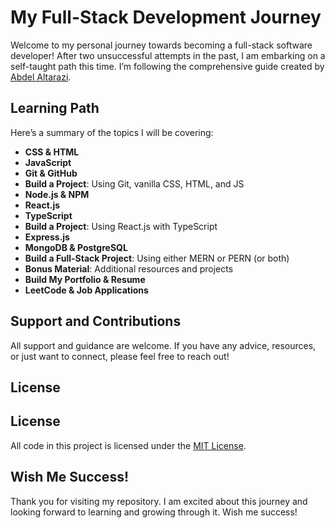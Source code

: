 # My Full-Stack Development Journey

Welcome to my personal journey towards becoming a full-stack software developer! After two unsuccessful attempts in the past, I am embarking on a self-taught path this time. I’m following the comprehensive guide created by [Abdel Altarazi](https://github.com/aaltarazi98/fullstack-guide-2022).

## Learning Path

Here’s a summary of the topics I will be covering:

- **CSS & HTML**
- **JavaScript**
- **Git & GitHub**
- **Build a Project**: Using Git, vanilla CSS, HTML, and JS
- **Node.js & NPM**
- **React.js**
- **TypeScript**
- **Build a Project**: Using React.js with TypeScript
- **Express.js**
- **MongoDB & PostgreSQL**
- **Build a Full-Stack Project**: Using either MERN or PERN (or both)
- **Bonus Material**: Additional resources and projects
- **Build My Portfolio & Resume**
- **LeetCode & Job Applications**

## Support and Contributions

All support and guidance are welcome. If you have any advice, resources, or just want to connect, please feel free to reach out!

## License

## License

All code in this project is licensed under the [MIT License](https://github.com/Darhlilove/self-taught-full-stack-journey/blob/48126029fd4c69aaeab34dec4591e02266d0c366/LICENSE.txt).

## Wish Me Success!

Thank you for visiting my repository. I am excited about this journey and looking forward to learning and growing through it. Wish me success!

